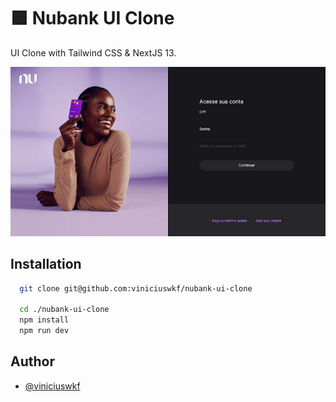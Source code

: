 # 🟪 Nubank UI Clone

UI Clone with Tailwind CSS & NextJS 13.

![Screenshot of Nubank UI Clone](https://github.com/viniciuswkf/nubank-ui-clone/blob/main/screenshot.jpg?raw=true)

## Installation

```bash
  git clone git@github.com:viniciuswkf/nubank-ui-clone

  cd ./nubank-ui-clone
  npm install
  npm run dev
```

## Author

- [@viniciuswkf](https://www.github.com/viniciuswkf)

